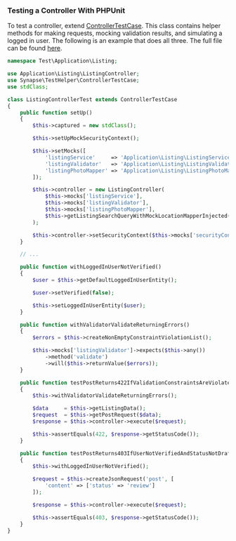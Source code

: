 ### Testing a Controller With PHPUnit

To test a controller, extend [ControllerTestCase](https://github.com/synapsestudios/synapse-base/blob/master/src/Synapse/TestHelper/ControllerTestCase.php).
This class contains helper methods for making requests, mocking validation results, and simulating a logged in user. The following is an example that does all three.
The full file can be found [here](https://github.com/synapsestudios/api.puppies.com/blob/develop/tests/Test/Application/Listing/ListingControllerTest.php).

```php
namespace Test\Application\Listing;

use Application\Listing\ListingController;
use Synapse\TestHelper\ControllerTestCase;
use stdClass;

class ListingControllerTest extends ControllerTestCase
{
    public function setUp()
    {
        $this->captured = new stdClass();

        $this->setUpMockSecurityContext();

        $this->setMocks([
            'listingService'     => 'Application\Listing\ListingService',
            'listingValidator'   => 'Application\Listing\ListingValidator',
            'listingPhotoMapper' => 'Application\Listing\ListingPhotoMapper',
        ]);

        $this->controller = new ListingController(
            $this->mocks['listingService'],
            $this->mocks['listingValidator'],
            $this->mocks['listingPhotoMapper'],
            $this->getListingSearchQueryWithMockLocationMapperInjected()
        );

        $this->controller->setSecurityContext($this->mocks['securityContext']);
    }

    // ...

    public function withLoggedInUserNotVerified()
    {
        $user = $this->getDefaultLoggedInUserEntity();

        $user->setVerified(false);

        $this->setLoggedInUserEntity($user);
    }

    public function withValidatorValidateReturningErrors()
    {
        $errors = $this->createNonEmptyConstraintViolationList();

        $this->mocks['listingValidator']->expects($this->any())
            ->method('validate')
            ->will($this->returnValue($errors));
    }

    public function testPostReturns422IfValidationConstraintsAreViolated()
    {
        $this->withValidatorValidateReturningErrors();

        $data     = $this->getListingData();
        $request  = $this->getPostRequest($data);
        $response = $this->controller->execute($request);

        $this->assertEquals(422, $response->getStatusCode());
    }

    public function testPostReturns403IfUserNotVerifiedAndStatusNotDraft()
    {
        $this->withLoggedInUserNotVerified();

        $request = $this->createJsonRequest('post', [
            'content' => ['status' => 'review']
        ]);

        $response = $this->controller->execute($request);

        $this->assertEquals(403, $response->getStatusCode());
    }
}
```
